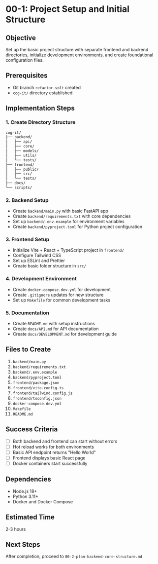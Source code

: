 # 00-1: Project Setup and Initial Structure

## Objective
Set up the basic project structure with separate frontend and backend directories, initialize development environments, and create foundational configuration files.

## Prerequisites
- Git branch `refactor-volt` created
- `cog-it/` directory established

## Implementation Steps

### 1. Create Directory Structure
```bash
cog-it/
├── backend/
│   ├── api/
│   ├── core/
│   ├── models/
│   ├── utils/
│   └── tests/
├── frontend/
│   ├── public/
│   ├── src/
│   └── tests/
├── docs/
└── scripts/
```

### 2. Backend Setup
- Create `backend/main.py` with basic FastAPI app
- Create `backend/requirements.txt` with core dependencies
- Set up `backend/.env.example` for environment variables
- Create `backend/pyproject.toml` for Python project configuration

### 3. Frontend Setup  
- Initialize Vite + React + TypeScript project in `frontend/`
- Configure Tailwind CSS
- Set up ESLint and Prettier
- Create basic folder structure in `src/`

### 4. Development Environment
- Create `docker-compose.dev.yml` for development
- Create `.gitignore` updates for new structure
- Set up `Makefile` for common development tasks

### 5. Documentation
- Create `README.md` with setup instructions
- Create `docs/API.md` for API documentation
- Create `docs/DEVELOPMENT.md` for development guide

## Files to Create
1. `backend/main.py`
2. `backend/requirements.txt`
3. `backend/.env.example`
4. `backend/pyproject.toml`
5. `frontend/package.json`
6. `frontend/vite.config.ts`
7. `frontend/tailwind.config.js`
8. `frontend/tsconfig.json`
9. `docker-compose.dev.yml`
10. `Makefile`
11. `README.md`

## Success Criteria
- [ ] Both backend and frontend can start without errors
- [ ] Hot reload works for both environments
- [ ] Basic API endpoint returns "Hello World"
- [ ] Frontend displays basic React page
- [ ] Docker containers start successfully

## Dependencies
- Node.js 18+
- Python 3.11+
- Docker and Docker Compose

## Estimated Time
2-3 hours

## Next Steps
After completion, proceed to `00-2-plan-backend-core-structure.md`